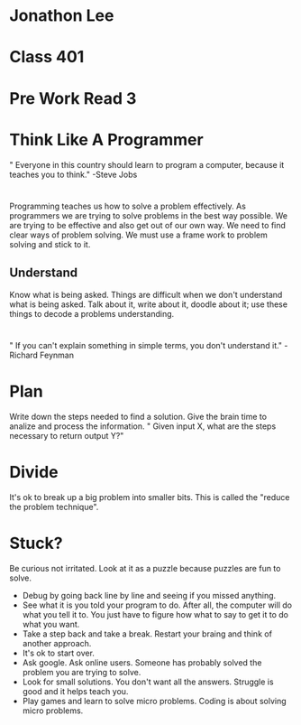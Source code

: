 # Jonathon Lee  
# Class 401
# Pre Work Read 3

# Think Like A Programmer
" Everyone in this country should learn to program a computer, because it teaches you to think." -Steve Jobs

# 
Programming teaches us how to solve a problem effectively. As programmers we are trying to solve problems in the best way possible. We are trying to be effective and also get out of our own way. We need to find clear ways of problem solving. We must use a frame work to problem solving and stick to it.
## Understand
Know what is being asked. Things are difficult when we don't understand what is being asked. Talk about it, write about it, doodle about it; use these things to decode a problems understanding. 
# 
" If you can't explain something in simple terms, you don't understand it." -Richard Feynman
# Plan
Write down the steps needed to find a solution. Give the brain time to analize and process the information. " Given input X, what are the steps necessary to return output Y?"
# Divide 
It's ok to break up a big problem into smaller bits. This is called the "reduce the problem technique".
# Stuck?
Be curious not irritated. Look at it as a puzzle because puzzles are fun to solve.
- Debug by going back line by line and seeing if you missed anything.
- See what it is you told your program to do. After all, the computer will do what you tell it to. You just have to figure how what to say to get it to do what you want.
- Take a step back and take a break. Restart your braing and think of another approach.
- It's ok to start over.
- Ask google. Ask online users. Someone has probably solved the problem you are trying to solve.
- Look for small solutions. You don't want all the answers. Struggle is good and it helps teach you. 
- Play games and learn to solve micro problems. Coding is about solving micro problems.
